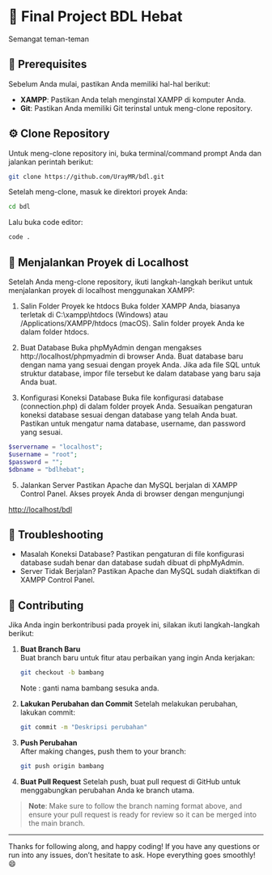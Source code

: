 # 📁 Final Project BDL Hebat

Semangat teman-teman

## 📝 Prerequisites

Sebelum Anda mulai, pastikan Anda memiliki hal-hal berikut:

- **XAMPP**: Pastikan Anda telah menginstal XAMPP di komputer Anda.
- **Git**: Pastikan Anda memiliki Git terinstal untuk meng-clone repository.

## ⚙️ Clone Repository

Untuk meng-clone repository ini, buka terminal/command prompt Anda dan jalankan perintah berikut:

```bash
git clone https://github.com/UrayMR/bdl.git
```

Setelah meng-clone, masuk ke direktori proyek Anda:

```bash
cd bdl
```

Lalu buka code editor:

```bash
code .
```

## 🚀 Menjalankan Proyek di Localhost
Setelah Anda meng-clone repository, ikuti langkah-langkah berikut untuk menjalankan proyek di localhost menggunakan XAMPP:

1. Salin Folder Proyek ke htdocs
Buka folder XAMPP Anda, biasanya terletak di C:\xampp\htdocs (Windows) atau /Applications/XAMPP/htdocs (macOS).
Salin folder proyek Anda ke dalam folder htdocs.

3. Buat Database
Buka phpMyAdmin dengan mengakses http://localhost/phpmyadmin di browser Anda.
Buat database baru dengan nama yang sesuai dengan proyek Anda.
Jika ada file SQL untuk struktur database, impor file tersebut ke dalam database yang baru saja Anda buat.

4. Konfigurasi Koneksi Database
Buka file konfigurasi database (connection.php) di dalam folder proyek Anda.
Sesuaikan pengaturan koneksi database sesuai dengan database yang telah Anda buat. Pastikan untuk mengatur nama database, username, dan password yang sesuai.

```php
$servername = "localhost";
$username = "root";
$password = "";
$dbname = "bdlhebat";
```

5. Jalankan Server
Pastikan Apache dan MySQL berjalan di XAMPP Control Panel.
Akses proyek Anda di browser dengan mengunjungi

[http://localhost/bdl](http://localhost/bdl)


## 🎯 Troubleshooting
- Masalah Koneksi Database? Pastikan pengaturan di file konfigurasi database sudah benar dan database sudah dibuat di phpMyAdmin.
- Server Tidak Berjalan? Pastikan Apache dan MySQL sudah diaktifkan di XAMPP Control Panel.

## 🤝 Contributing

Jika Anda ingin berkontribusi pada proyek ini, silakan ikuti langkah-langkah berikut:

1. **Buat Branch Baru**  
   Buat branch baru untuk fitur atau perbaikan yang ingin Anda kerjakan:

    ```bash
    git checkout -b bambang
    ```

    Note : ganti nama bambang sesuka anda.

2. **Lakukan Perubahan dan Commit**
   Setelah melakukan perubahan, lakukan commit:

    ```bash
    git commit -m "Deskripsi perubahan"
    ```
    
4. **Push Perubahan**  
   After making changes, push them to your branch:

    ```bash
    git push origin bambang
    ```

5. **Buat Pull Request**
    Setelah push, buat pull request di GitHub untuk menggabungkan perubahan Anda ke branch utama.

> **Note**: Make sure to follow the branch naming format above, and ensure your pull request is ready for review so it can be merged into the main branch.

---

Thanks for following along, and happy coding! If you have any questions or run into any issues, don’t hesitate to ask. Hope everything goes smoothly! 😄






